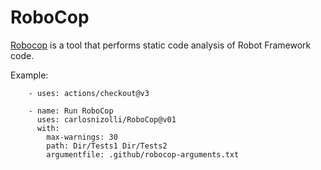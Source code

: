 # RoboCop


[Robocop](https://robocop.readthedocs.io/en/stable/
) is a tool that performs static code analysis of Robot Framework code.


Example:

        - uses: actions/checkout@v3

        - name: Run RoboCop
          uses: carlosnizolli/RoboCop@v01
          with:
            max-warnings: 30
            path: Dir/Tests1 Dir/Tests2        
            argumentfile: .github/robocop-arguments.txt
